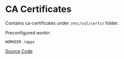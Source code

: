 # CA Certificates 

Contains ca-certificates under `/etc/ssl/certs/` folder. 

Preconfigured workir:

```WORKDIR /apps``` 


[Source Code](https://github.com/rayyildiz/docker-images/tree/master/ca-certificates)
